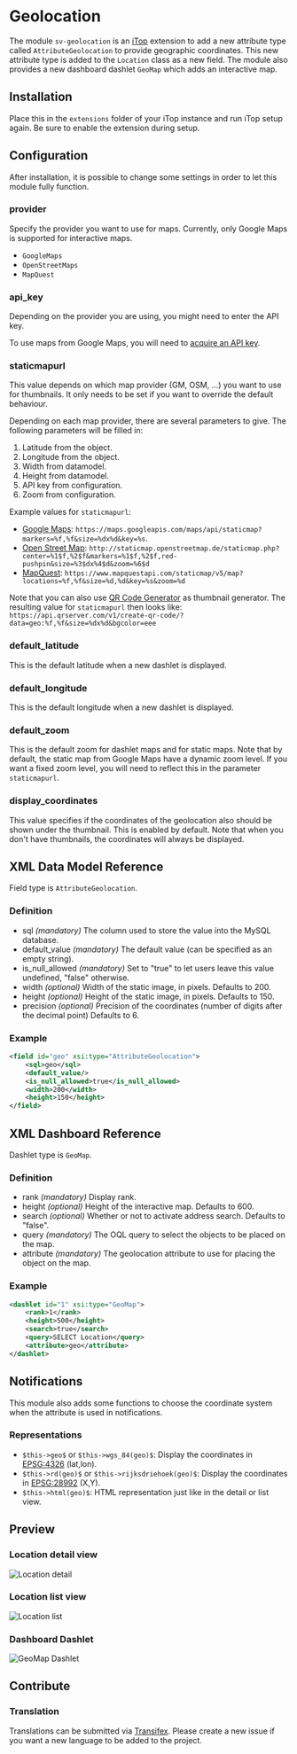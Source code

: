 # Geolocation

The module `sv-geolocation` is an [iTop](https://www.combodo.com/itop-193) extension to add a new attribute type called `AttributeGeolocation` to provide geographic coordinates.
This new attribute type is added to the `Location` class as a new field.
The module also provides a new dashboard dashlet `GeoMap` which adds an interactive map.

## Installation

Place this in the `extensions` folder of your iTop instance and run iTop setup again.
Be sure to enable the extension during setup.

## Configuration

After installation, it is possible to change some settings in order to let this module fully function.

### provider

Specify the provider you want to use for maps.
Currently, only Google Maps is supported for interactive maps.

* `GoogleMaps`
* `OpenStreetMaps`
* `MapQuest`

### api_key

Depending on the provider you are using, you might need to enter the API key.

To use maps from Google Maps, you will need to [acquire an API key](https://developers.google.com/maps/documentation/javascript/get-api-key).

### staticmapurl

This value depends on which map provider (GM, OSM, ...) you want to use for thumbnails.
It only needs to be set if you want to override the default behaviour.

Depending on each map provider, there are several parameters to give.
The following parameters will be filled in:

1. Latitude from the object.
2. Longitude from the object.
3. Width from datamodel.
4. Height from datamodel.
5. API key from configuration.
6. Zoom from configuration.

Example values for `staticmapurl`:

* [Google Maps](https://developers.google.com/maps/documentation/static-maps/intro):
`https://maps.googleapis.com/maps/api/staticmap?markers=%f,%f&size=%dx%d&key=%s`.
* [Open Street Map](https://wiki.openstreetmap.org/wiki/StaticMapLite):
`http://staticmap.openstreetmap.de/staticmap.php?center=%1$f,%2$f&markers=%1$f,%2$f,red-pushpin&size=%3$dx%4$d&zoom=%6$d`
* [MapQuest](https://developer.mapquest.com/documentation/static-map-api/v5/):
`https://www.mapquestapi.com/staticmap/v5/map?locations=%f,%f&size=%d,%d&key=%s&zoom=%d`

Note that you can also use [QR Code Generator](http://goqr.me/api/doc/create-qr-code/) as thumbnail generator.
The resulting value for `staticmapurl` then looks like: `https://api.qrserver.com/v1/create-qr-code/?data=geo:%f,%f&size=%dx%d&bgcolor=eee`

### default_latitude

This is the default latitude when a new dashlet is displayed.

### default_longitude

This is the default longitude when a new dashlet is displayed.

### default_zoom

This is the default zoom for dashlet maps and for static maps.
Note that by default, the static map from Google Maps have a dynamic zoom level.
If you want a fixed zoom level, you will need to reflect this in the parameter `staticmapurl`.

### display_coordinates

This value specifies if the coordinates of the geolocation also should be shown under the thumbnail.
This is enabled by default.
Note that when you don't have thumbnails, the coordinates will always be displayed.

## XML Data Model Reference

Field type is `AttributeGeolocation`.

### Definition

* sql _(mandatory)_
The column used to store the value into the MySQL database.
* default_value _(mandatory)_
The default value (can be specified as an empty string).
* is_null_allowed _(mandatory)_
Set to "true" to let users leave this value undefined, "false" otherwise.
* width _(optional)_
Width of the static image, in pixels.
Defaults to 200.
* height _(optional)_
Height of the static image, in pixels.
Defaults to 150.
* precision _(optional)_
Precision of the coordinates (number of digits after the decimal point)
Defaults to 6.

### Example

```xml
<field id="geo" xsi:type="AttributeGeolocation">
    <sql>geo</sql>
    <default_value/>
    <is_null_allowed>true</is_null_allowed>
    <width>200</width>
    <height>150</height>
</field>
```

## XML Dashboard Reference

Dashlet type is `GeoMap`.

### Definition

* rank _(mandatory)_
Display rank.
* height _(optional)_
Height of the interactive map.
Defaults to 600.
* search _(optional)_
Whether or not to activate address search.
Defaults to "false".
* query _(mandatory)_
The OQL query to select the objects to be placed on the map.
* attribute _(mandatory)_
The geolocation attribute to use for placing the object on the map.

### Example

```xml
<dashlet id="1" xsi:type="GeoMap">
    <rank>1</rank>
    <height>500</height>
    <search>true</search>
    <query>SELECT Location</query>
    <attribute>geo</attribute>
</dashlet>
```

## Notifications

This module also adds some functions to choose the coordinate system when the attribute is used in notifications.

### Representations

* `$this->geo$` or `$this->wgs_84(geo)$`: Display the coordinates in [EPSG:4326](https://epsg.io/4326) (lat,lon).
* `$this->rd(geo)$` or `$this->rijksdriehoek(geo)$`: Display the coordinates in [EPSG:28992](https://epsg.io/28992) (X,Y).
* `$this->html(geo)$`: HTML representation just like in the detail or list view.

## Preview

### Location detail view

![Location detail](images/preview-location-detail.png "Properties tab of location Paris from example data")

### Location list view

![Location list](images/preview-location-list.png "List view of locations from example data")

### Dashboard Dashlet

![GeoMap Dashlet](images/preview-dashlet.png "Dashlet with some example locations")

## Contribute

### Translation

Translations can be submitted via [Transifex](https://www.transifex.com/super-visions/sv-geolocation/).
Please create a new issue if you want a new language to be added to the project.
